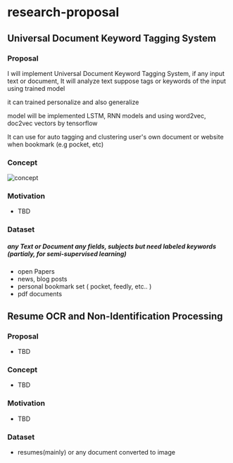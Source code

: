 # research-proposal

## Universal Document Keyword Tagging System

### Proposal
I will implement Universal Document Keyword Tagging System, if any input text or document, It will analyze text suppose tags or keywords of the input using trained model

it can trained personalize and also generalize

model will be implemented LSTM, RNN models and using word2vec, doc2vec vectors by tensorflow

It can use for auto tagging and clustering user's own document or website when bookmark (e.g pocket, etc)

### Concept
![concept](http://i.imgur.com/CDAiB0i.png)

### Motivation
* TBD

### Dataset
##### any Text or Document any fields, subjects but need labeled keywords (partialy, for semi-supervised learning)
* open Papers
* news, blog posts
* personal bookmark set ( pocket, feedly, etc.. )
* pdf documents



## Resume OCR and Non-Identification Processing

### Proposal
* TBD

### Concept
* TBD

### Motivation
* TBD

### Dataset
* resumes(mainly) or any document converted to image
